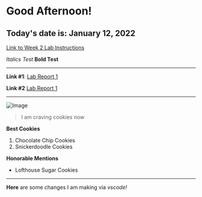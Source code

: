 # Good Afternoon! 

## Today's date is: January 12, 2022 

[Link to Week 2 Lab Instructions](https://ucsd-cse15l-w22.github.io/week/week2/)

*Italics Test* 
**Bold Test** 

---
**Link #1**: 
[Lab Report 1](lab-report-1-week-2.html)

**Link #2**
[Lab Report 1](https://Lillian-Ho.github.io/cse15l-lab-reports/lab-report-1-week-2.html)

---

![Image](https://img.buzzfeed.com/thumbnailer-prod-us-east-1/video-api/assets/62298.jpg?output-format=auto&output-quality=auto&resize=200:*)
> I am craving cookies now 

**Best Cookies** 
1. Chocolate Chip Cookies
2. Snickerdoodle Cookies 

**Honorable Mentions**
* Lofthouse Sugar Cookies 

--- 
**Here** are some changes I am making via *vscode!*

